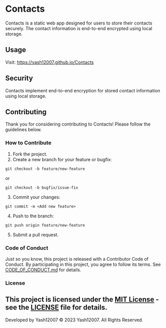 # Contacts
Contacts is a static web app designed for users to store their contacts securely. The contact information is end-to-end encrypted using local storage.
## Usage
Visit: https://yash12007.github.io/Contacts
## Security
Contacts implement end-to-end encryption for stored contact information using local storage.
## Contributing
Thank you for considering contributing to Contacts! Please follow the guidelines below.
### How to Contribute
1. Fork the project.
2. Create a new branch for your feature or bugfix:
```
git checkout -b feature/new-feature
```
or
```
git checkout -b bugfix/issue-fix
```
3. Commit your changes:
```
git commit -m <Add new feature>
```
4. Push to the branch:
```
git push origin feature/new-feature
```
5. Submit a pull request.
### Code of Conduct
Just so you know, this project is released with a Contributor Code of Conduct. By participating in this project, you agree to follow its terms. See [CODE_OF_CONDUCT.md](CODE_OF_CONDUCT.md) for details.
### License
This project is licensed under the [MIT License](LICENSE) - see the [LICENSE](LICENSE) file for details.
---
Developed by Yash12007
&copy; 2023 Yash12007. All Rights Reserved.
